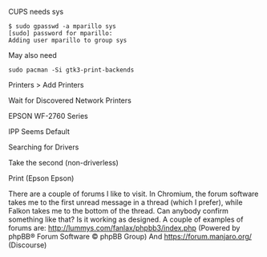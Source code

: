 CUPS needs sys
```
$ sudo gpasswd -a mparillo sys
[sudo] password for mparillo: 
Adding user mparillo to group sys
```
May also need
```
sudo pacman -Si gtk3-print-backends
```
Printers > Add Printers

Wait for Discovered Network Printers

EPSON WF-2760 Series

IPP Seems Default

Searching for Drivers

Take the second (non-driverless)

Print (Epson Epson)


There are a couple of forums I like to visit. In Chromium, the forum software takes me to the first unread message in a thread (which I prefer), while Falkon takes me to the bottom of the thread. Can anybody confirm something like that? Is it working as designed. A couple of examples of forums are:
http://lummys.com/fanlax/phpbb3/index.php (Powered by phpBB® Forum Software © phpBB Group)
And https://forum.manjaro.org/  (Discourse)
